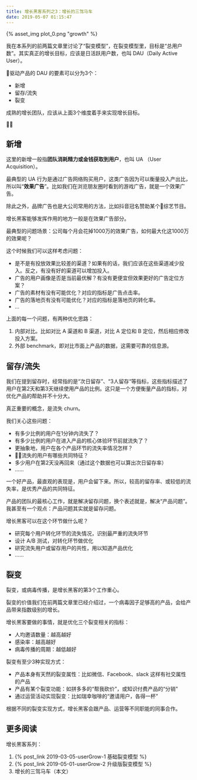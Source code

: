 ```yaml
---
title: 增长黑客系列之3：增长的三驾马车
date: 2019-05-07 01:15:47
---
```


{% asset_img plot_0.png  "growth" %}

我在本系列的前两篇文章里讨论了“裂变模型”，在裂变模型里，目标是“总用户数”。其实真正的增长目标，应该是日活跃用户数，也叫 DAU（Daily Active User）。

驱动产品的 DAU 的要素可以分为3个：
- 新增
- 留存/流失
- 裂变

成熟的增长团队，应该从上面3个维度着手来实现增长目标。

<!-- more -->

## 新增

这里的新增一般指**团队消耗精力或金钱获取到用户**，也叫 UA （User Acquisition）。

最典型的 UA 行为是通过广告网络购买用户，这类广告因为可以衡量投入产出比，所以叫“**效果广告**”。比如我们在浏览朋友圈时看到的游戏广告，就是一个效果广告。

除此之外，品牌广告也是大公司常用的方法，比如抖音冠名赞助某个综艺节目。

增长黑客能够发挥作用的地方一般是在效果广告部分。

最典型的问题场景：公司每个月会花掉1000万的效果广告，如何最大化这1000万的效果呢？

这个时候我们可以这样考虑问题：
- 是不是有投放效果比较差的渠道？如果有的话，我们应该在这些渠道减少投入。反之，有没有好的渠道可以增加投入。
- 广告的用户画像是否是当前最优解？有没有更便宜但效果更好的广告定位方案？
- 广告的素材有没有可能优化？对应的指标是广告点击率。
- 广告的落地页有没有可能优化？对应的指标是落地页的转化率。
- ...

上面的每一个问题，有两种优化思路：
1. 内部对比。比如对比 A 渠道和 B 渠道，对比 A 定位和 B 定位，然后相应修改投入方案。
2. 外部 benchmark，即对比市面上产品的数据，这需要可靠的信息源。

## 留存/流失

我们在提到留存时，经常指的是“次日留存”、“3人留存“等指标，这些指标描述了用户在第2天和第3天继续使用产品的比例。这只是一个方便衡量产品的指标，对优化产品的帮助并不十分大。

真正重要的概念，是流失 churn。

我们关心这些问题：
- 有多少比例的用户在1分钟内流失了？
- 有多少比例的用户在进入产品的核心体验环节前就流失了？
- 更抽象地，用户在各个产品环节的流失率情况怎样？
- 流失的用户有哪些共同特征？
- 多少用户在第2天没再回来（通过这个数据也可以算出次日留存率）
- ......

一个好产品，最直观的表现是，用户会留下来。所以，较高的留存率、或较低的流失率，是优秀产品的共同特征。

产品的团队的最核心工作，就是解决留存问题，换个表述就是，解决“产品问题”。我甚至有一个观点：产品问题其实就是留存问题。

增长黑客可以在这个环节做什么呢？
- 研究每个用户转化环节的流失情况，识别最严重的流失环节
- 设计 A/B 测试，对转化环节做优化
- 研究流失用户或留存用户的共性，用以知道产品优化
- ......

## 裂变

裂变，或病毒传播，是增长黑客的第3个工作重心。

裂变的价值我们在前两篇文章里已经介绍过，一个病毒因子足够高的产品，会给产品带来指数级别的增长。

增长黑客要做的事情，就是优化三个裂变相关的指标：
- 人均邀请数量：越高越好
- 感染率：越高越好
- 病毒传播的周期：越低越好

裂变有至少3种实现方式：
- 产品本身有天然的裂变属性：比如微信、Facebook、slack 这样有社交属性的产品
- 产品有某个裂变功能：如拼多多的“帮我砍价”，或知识付费产品的“分销”
- 通过运营活动实现裂变：比如瑞幸咖啡的“邀请用户，各得一杯”

根据不同的裂变实现方式，增长黑客会跟产品、运营等不同职能的同事合作。


## 更多阅读

增长黑客系列：
1. {% post_link 2019-03-05-userGrow-1 基础裂变模型 %} 
1. {% post_link 2019-05-01-userGrow-2 升级版裂变模型 %} 
1. 增长的三驾马车（本文）